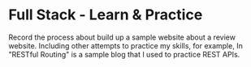 # Full Stack - Learn & Practice
Record the process about build up a sample website about a review website.
Including other attempts to practice my skills, for example, In "RESTful Routing" is a sample blog that I used to practice REST APIs. 
